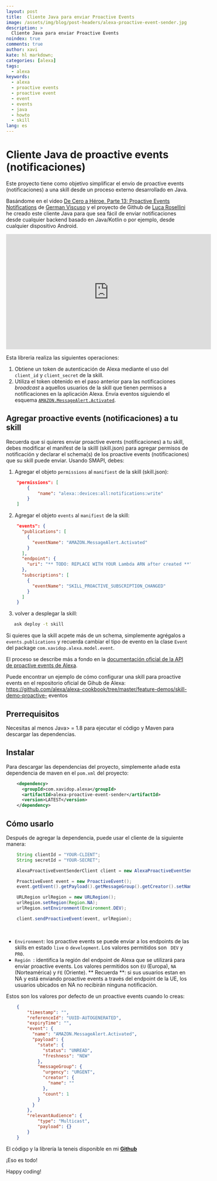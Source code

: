 ```yaml
---
layout: post
title:  Cliente Java para enviar Proactive Events
image: /assets/img/blog/post-headers/alexa-proactive-event-sender.jpg
description: >
  Cliente Java para enviar Proactive Events
noindex: true
comments: true
author: xavi
kate: hl markdown;
categories: [alexa]
tags:
  - alexa
keywords:
  - alexa
  - proactive events
  - proactive event
  - event
  - events
  - java
  - howto
  - skill
lang: es
---
```

# Cliente Java de proactive events (notificaciones)

Este proyecto tiene como objetivo simplificar el envío de proactive events (notificaciones) a una skill desde un proceso externo desarrollado en Java.

Basándome en el video [De Cero a Héroe, Parte 13: Proactive Events Notifications](https://www.youtube.com/watch?v=COnuc-LX-1Y&t=714s) de [German Viscuso](https://twitter.com/germanviscuso?s=20) y el proyecto de Github de [Luca Rosellini](https://github.com/lucarosellini/proactive-events-standalone-sender) he creado este cliente Java para que sea fácil de enviar notificaciones desde cualquier backend basado en Java/Kotlin o por ejemplo, desde cualquier dispositivo Android.

<iframe width="560" height="315" src="https://www.youtube.com/embed/COnuc-LX-1Y" frameborder="0" allow="accelerometer; autoplay; encrypted-media; gyroscope; picture-in-picture" allowfullscreen></iframe>

Esta libreria realiza las siguientes operaciones:
1. Obtiene un token de autenticación de Alexa mediante el uso del ```client_id``` y ```client_secret``` de la skill.
2. Utiliza el token obtenido en el paso anterior para las notificaciones *broadcast* a aquellos usuarios de la skill que tienen permisos a notificaciones en la aplicación Alexa. Envía eventos siguiendo el esquema [```AMAZON.MessageAlert.Activated```](https://developer.amazon.com/docs/smapi/schemas-for-proactive-events.html#message-alert).

## Agregar proactive events (notificaciones) a tu skill

Recuerda que si quieres enviar proactive events (notificaciones) a tu skill, debes modificar el manifest de la skilll (skill.json) para agregar permisos de notificación y declarar el schema(s) de los proactive events (notificaciones) que su skill puede enviar. Usando SMAPI, debes:

1. Agregar el objeto ```permissions``` al ```manifiest``` de la skill (skill.json):


```json
    "permissions": [
        {
            "name": "alexa::devices:all:notifications:write"
        }
    ]
```

2. Agregar el objeto ```events``` al ```manifiest``` de la skill:


```json
    "events": {
      "publications": [
        {
          "eventName": "AMAZON.MessageAlert.Activated"
        }
      ],
      "endpoint": {
        "uri": "** TODO: REPLACE WITH YOUR Lambda ARN after created **"
      },
      "subscriptions": [
        {
          "eventName": "SKILL_PROACTIVE_SUBSCRIPTION_CHANGED"
        }
      ]
    }
```

3. volver a desplegar la skill:


```bash
   ask deploy -t skill
```

Si quieres que la skill acpete más de un schema, simplemente agrégalos a ```events.publications```  y recuerda cambiar el tipo de evento en la clase ```Event``` del package ```com.xavidop.alexa.model.event```.

El proceso se describe más a fondo en la [documentación oficial de la API de proactive events de Alexa](https://developer.amazon.com/docs/smapi/proactive-events-api.html#onboard-smapi).

Puede encontrar un ejemplo de cómo configurar una skill para proactive events en el repositorio oficial de Gihub de Alexa: https://github.com/alexa/alexa-cookbook/tree/master/feature-demos/skill-demo-proactive- eventos

## Prerrequisitos

Necesitas al menos Java> = 1.8 para ejecutar el código y Maven para descargar las dependencias.


## Instalar

Para descargar las dependencias del proyecto, simplemente añade esta dependencia de maven en el ```pom.xml``` del proyecto:

```xml
    <dependency>
      <groupId>com.xavidop.alexa</groupId>
      <artifactId>alexa-proactive-event-sender</artifactId>
      <version>LATEST</version>
    </dependency>
```

## Cómo usarlo

Después de agregar la dependencia, puede usar el cliente de la siguiente manera:

```java
    String clientId = "YOUR-CLIENT";
    String secretId = "YOUR-SECRET";

    AlexaProactiveEventSenderClient client = new AlexaProactiveEventSenderClient(clientId, secretId);

    ProactiveEvent event = new ProactiveEvent();
    event.getEvent().getPayload().getMessageGroup().getCreator().setName("Test");

    URLRegion urlRegion = new URLRegion();
    urlRegion.setRegion(Region.NA);
    urlRegion.setEnvironment(Environment.DEV);

    client.sendProactiveEvent(event, urlRegion);
```
    
* ```Environment```: los proactive events se puede enviar a los endpoints de las skills en estado ```live``` o ```development```. Los valores permitidos son ``` DEV``` y ```PRO```.
* ```Región ```: identifica la región del endpoint de Alexa que se utilizará para enviar proactive events. Los valores permitidos son ```EU``` (Europa), ```NA``` (Norteamérica) y ```FE``` (Oriente). ** Recuerda **: si sus usuarios estan en NA y está enviando proactive events a través del endpoint de la UE, los usuarios ubicados en NA no recibirán ninguna notificación.

Estos son los valores por defecto de un proactive events cuando lo creas:

```json
    {
        "timestamp": "",
        "referenceId": "UUID-AUTOGENERATED",
        "expiryTime": "",
        "event": {
          "name": "AMAZON.MessageAlert.Activated",
          "payload": {
            "state": {
              "status": "UNREAD",
              "freshness": "NEW"
            },
            "messageGroup": {
              "urgency": "URGENT",
              "creator": {
                "name": ""
              },
              "count": 1
            }
          }
        },
        "relevantAudience": {
            "type": "Multicast",
            "payload": {}
        }
    }
```

El código y la librería la teneis disponible en mi [**Github**](https://github.com/xavidop/alexa-proactive-event-sender)

¡Eso es todo!

Happy coding!